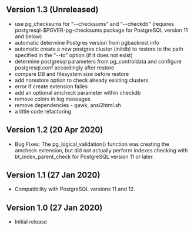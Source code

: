 ## Version 1.3 (Unreleased)

 - use pg_checksums for "--checksums" and "--checkdb" (requires postgresql-$PGVER-pg-checksums package for PostgreSQL version 11 and below)
 - automatic determine Postgres version from pgbackrest info
 - automatic create a new postgres cluster (initdb) to restore to the path specified in the "--to" option (if it does not exist)
 - determine postgresql parameters from pg_controldata and configure postgresql.conf accordingly after restore
 - compare DB and filesystem size before restore
 - add norestore option to check already existing clusters
 - error if create extension failes
 - add an optional amcheck parameter within checkdb
 - remove colors in log messages
 - remove dependencies - gawk, ansi2html.sh
 - a little code refactoring

## Version 1.2 (20 Apr 2020)

- Bug Fixes: The pg_logical_validation() function was creating the amcheck extension, but did not actually perform indexes checking with bt_index_parent_check for PostgreSQL version 11 or later.

## Version 1.1 (27 Jan 2020)

- Compatibility with PostgreSQL versions 11 and 12.

## Version 1.0 (27 Jan 2020)

- Initial release
